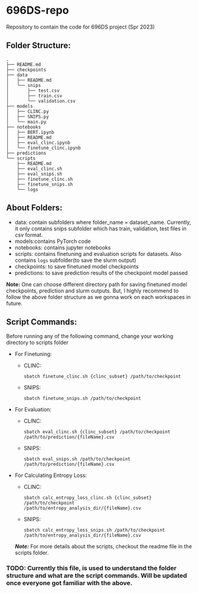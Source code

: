 # 696DS-repo
Repository to contain the code for 696DS project (Spr 2023)

## Folder Structure:
```text
.
├── README.md
├── checkpoints
├── data
│   ├── README.md
│   └── snips
│       ├── test.csv
│       ├── train.csv
│       └── validation.csv
├── models
│   ├── CLINC.py
│   ├── SNIPS.py
│   └── main.py
├── notebooks
│   ├── BERT.ipynb
│   ├── README.md
│   ├── eval_clinc.ipynb
│   └── finetune_clinc.ipynb
├── predictions
└── scripts
    ├── README.md
    ├── eval_clinc.sh
    ├── eval_snips.sh
    ├── finetune_clinc.sh
    ├── finetune_snips.sh
    └── logs
```

## About Folders:
  - data:  contain subfolders where folder_name = dataset_name. Currently, it only contains snips subfolder which has train, validation, test files in csv format.
  - models:contains PyTorch code 
  - notebooks: contains jupyter notebooks 
  - scripts: contains finetuning and evaluation scripts for datasets. Also contains `logs` subfolder(to save the slurm output)
  - checkpoints: to save finetuned model checkpoints
  - predictions: to save prediction results of the checkpoint model passed

**Note:** One can choose different directory path for saving finetuned model checkpoints, prediction and slurm outputs. But, I highly recommend to follow the above folder structure as we gonna work on each workspaces in future.

## Script Commands:
  Before running any of the following command, change your working directory to scripts folder
  - For Finetuning:

    - CLINC:

      ```sbatch finetune_clinc.sh {clinc_subset} /path/to/checkpoint```

    - SNIPS:

      ```sbatch finetune_snips.sh /path/to/checkpoint```


  - For Evaluation:
    
    - CLINC:

      ```sbatch eval_clinc.sh {clinc_subset} /path/to/checkpoint /path/to/prediction/{fileName}.csv```

    - SNIPS:

      ```sbatch eval_snips.sh /path/to/checkpoint /path/to/prediction/{fileName}.csv```

  - For Calculating Entropy Loss:
    
    - CLINC:

      ```sbatch calc_entropy_loss_clinc.sh {clinc_subset} /path/to/checkpoint /path/to/entropy_analysis_dir/{fileName}.csv```

    - SNIPS:

      ```sbatch calc_entropy_loss_snips.sh /path/to/checkpoint /path/to/entropy_analysis_dir/{fileName}.csv```


    ***Note:*** For more details about the scripts, checkout the readme file in the scripts folder.


### TODO: Currently this file, is used to understand the folder structure and what are the script commands. Will be updated once everyone got familiar with the above.